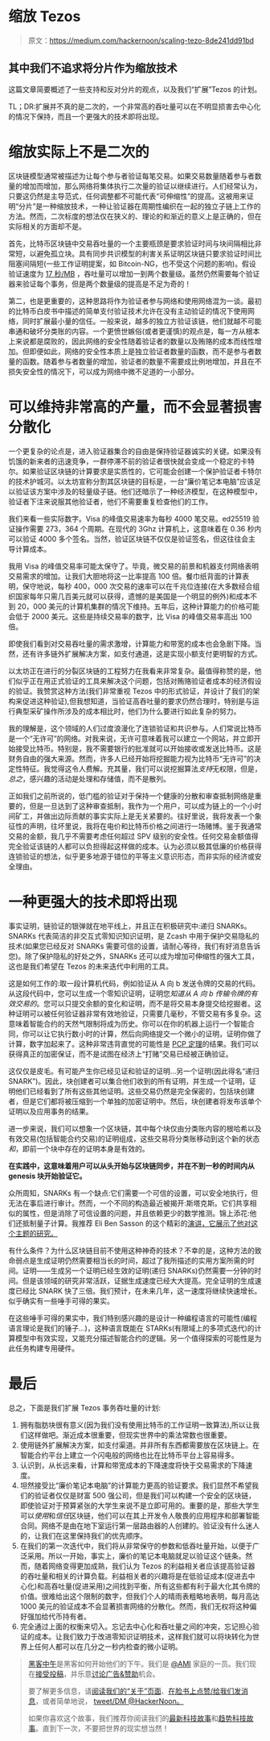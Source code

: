 # 缩放 Tezos

> 原文：<https://medium.com/hackernoon/scaling-tezo-8de241dd91bd>

## 其中我们不追求将分片作为缩放技术

这篇文章简要概述了一些支持和反对分片的观点，以及我们“扩展”Tezos 的计划。

TL；DR:扩展并不真的是二次的，一个非常高的吞吐量可以在不明显损害去中心化的情况下保持，而且一个更强大的技术即将出现。

# 缩放实际上不是二次的

区块链模型通常被描述为让每个参与者验证每笔交易。如果交易数量随着参与者数量的增加而增加，那么网络将集体执行二次量的验证以继续进行。人们经常认为，只要这仍然是主导范式，任何调整都不可能代表“可伸缩性”的提高。这被用来证明“分片”是一种缩放技术，一种让验证器在周期性编织在一起的独立子链上工作的方法。然而，二次标度的想法仅在狭义的、理论的和渐近的意义上是正确的，但在实际相关的方面却不是。

首先，比特币区块链中交易吞吐量的一个主要瓶颈是要求验证时间与块间隔相比非常短，以避免孤立块。具有同步共识模型的利害关系证明区块链只要求验证时间比阻塞间隔短(一些工作证明提案，如 Bitcoin-NG，也不受这个问题的影响)。假设验证速度为 [17 秒/MB](https://www.bitcoinunlimited.info/resources/1txn.pdf) ，吞吐量可以增加一到两个数量级。虽然仍然需要每个验证器来验证每个事务，但是两个数量级的提高是不足为奇的！

第二，也是更重要的，这种思路将作为验证者参与网络和使用网络混为一谈。最初的比特币白皮书中描述的简单支付验证技术允许在没有主动验证的情况下使用网络，同时扩展最小量的信任。一般来说，越多的独立方验证该链，他们就越不可能串通和破坏分类账的内容。一个更愤世嫉俗(或者更谨慎)的观点是，每一方从根本上来说都是腐败的，因此网络的安全性随着验证者的数量以及贿赂的成本而线性增加。但即便如此，网络的安全性本质上是独立验证者数量的函数，而不是参与者数量的函数。随着参与者数量的增加，验证者的数量不需要成比例地增加，并且在不损失安全性的情况下，可以成为网络中微不足道的一小部分。

# 可以维持非常高的产量，而不会显著损害分散化

一个更复杂的论点是，进入验证器集合的自由是保持验证器诚实的关键。如果没有饥饿的新来者的迅速竞争，一群停滞不前的验证者很快就会变成一个稳定的卡特尔。如果验证区块链的计算要求是实质性的，它可能会创建一个保护验证者卡特尔的技术护城河。以太坊宣称分割其区块链的目标是，一台“廉价笔记本电脑”应该足以验证该方案中涉及的轻量级子链。他们还暗示了一种经济模型，在这种模型中，验证者下注来说服其他验证者，他们不需要重复检查他们的工作。

我们来看一些实际数字。Visa 的峰值交易速率为每秒 4000 笔交易。ed25519 验证操作需要 273，364 个周期。在现代的 3Ghz 计算机上，这意味着在 0.36 秒内可以验证 4000 多个签名。当然，验证区块链不仅仅是验证签名，但这往往会主导计算成本。

我用 Visa 的峰值交易率可能太保守了。毕竟，微交易的前景和机器支付网络表明交易需求的增加。让我们大胆地将这一比率提高 100 倍。餐巾纸背面的计算表明，保守地说，每秒 400，000 次交易的速率可以在千兆位连接(在大多数经合组织国家每年只需几百美元就可以获得，遗憾的是美国是一个明显的例外)和成本不到 20，000 美元的计算机集群的情况下维持。五年后，这种计算能力的价格可能会低于 2000 美元。这些是持续交易率的数字，比 Visa 的峰值交易率高出 100 倍。

即使我们看到对交易吞吐量的需求激增，计算能力和带宽的成本也会急剧下降。当然，还有许多链外扩展解决方案，如支付通道，这是实现小额支付更明智的方式。

以太坊正在进行的分裂区块链的工程努力在我看来非常复杂。最值得称赞的是，他们似乎正在用正式验证的工具来解决这个问题，包括对贿赂验证者成本的经济假设的验证。我赞赏这种方法(我们非常重视 Tezos 中的形式验证，并设计了我们的架构来促进这种验证),但我想知道，当验证高吞吐量的要求仍然合理时，特别是与运行典型采矿操作所涉及的成本相比时，他们为什么要进行如此复杂的努力。

我的理解是，这个领域的人们过度浪漫化了连锁验证和共识参与。人们常说比特币是一个“无许可”的网络。对我来说，无许可意味着我可以建立一个网站，并立即开始接受比特币。特别是，我不需要银行的批准就可以开始接收或发送比特币。这是财务自由的强大来源。然而，许多人已经开始将挖掘能力视为比特币“无许可”的决定性特征。我觉得这令人费解。充其量，我们可以说挖掘算法*支持*无权限，但是，*总之*，感兴趣的活动是处理和存储值，而不是散列。

正如我们之前所说的，低门槛的验证对于保持一个健康的分散和审查抵制网络是重要的，但是一旦达到了这种审查抵制，我作为一个用户，可以成为链上的一个小时间矿工，并做出边际贡献的事实实际上是无关紧要的。往好里说，我将发表一个象征性的声明，往坏里说，我将在电价和比特币价格之间进行一场赌博。鉴于我通常交易的金额，我几乎不需要考虑任何超过 SPV 级别的安全性。任何交易金额值得完全验证该链的人都可以负担得起这样做的成本。认为必须以极其低廉的价格获得连锁验证的想法，似乎更多地源于错位的平等主义意识形态，而非实际的经济或安全理由。

# 一种更强大的技术即将出现

事实证明，链验证的银弹就在地平线上，并且正在积极研究中:递归 SNARKs。SNARKs 代表简洁的非交互式零知识知识证明，是 Zcash 中用于保护交易隐私的技术(如果您已经反对 SNARKs 需要可信的设置，请耐心等待，我们有好消息告诉您)。除了保护隐私的好处之外，SNARKs 还可以成为增加可伸缩性的强大工具，这也是我们希望在 Tezos 的未来迭代中利用的工具。

这是如何工作的:取一段计算机代码，例如验证从 A 向 b 发送令牌的交易的代码。从这段代码中，您可以生成一个零知识证明，证明您*知道从 A 向 b 传输令牌的有效交易的*。您可以只提交余额的变化和证明，而不是将交易本身提交给挖掘者。这种证明可以被任何验证器非常有效地验证，只需要几毫秒，不管交易有多复杂。这意味着智能合约的天然气限制将成为历史。你可以在你的机器上运行一个智能合同，你可以让它执行数小时的计算，然后向网络提交一个微小的证明，证明你做了计算，数字加起来了。这种非常违背直觉的可能性是 [PCP 定理](https://en.m.wikipedia.org/wiki/PCP_theorem)的结果。我们可以获得真正的加密保证，而不是试图在经济上“打赌”交易已经被正确验证。

这仅仅是皮毛。有可能产生你已经见证和验证的证明…另一个证明(因此得名“递归 SNARK”)。因此，块创建者可以集合他们收到的所有证明，并生成一个证明，证明他们已经看到了所有这些其他证明。这些交易仍然是完全保密的，包括块创建者，但是它们都将被压缩到一个单独的加密证明中。然后，块创建者将发布该单个证明以及应用事务的结果。

进一步来说，我们可以想象一个区块链，其中每个块仅由分类账内容的根哈希以及有效交易(包括智能合约交易)的证明组成，这些交易将分类账移动到这个新的状态*和*，即前一个块中存在的证明本身是有效的。

**在实践中，这意味着用户可以从头开始与区块链同步，并在不到一秒的时间内从 genesis 块开始验证它。**

众所周知，SNARKs 有一个缺点:它们需要一个可信的设置，可以安全地执行，但无法在事后进行审计。然而，一个不同的构造最近被揭开:斯塔克斯。它们共享相似的属性，但是消除了可信设置的问题，并且依赖更少的数学推测。锦上添花:他们还抵制量子计算。我推荐 Eli Ben Sasson 的这个精彩的[演讲，它展示了他对这个主题的研究。](https://www.youtube.com/watch?v=HJ9K_o-RRSY)

有什么条件？为什么区块链目前不使用这种神奇的技术？不幸的是，这种方法的致命弱点是生成证明仍然需要相当长的时间，超过了我所描述的实用方案所需的时间。证明——生成另一个证明已经生效的证明(递归 SNARKs)仍然需要一分钟的时间。但是该领域的研究非常活跃，证据生成速度已经大大提高。完全证明的生成速度已经比 SNARK 快了三倍。我们预计，在未来几年，这一速度将继续快速增长。似乎确实有一些唾手可得的果实。

在这些唾手可得的果实中，我们特别感兴趣的是设计一种编程语言的可能性(编程语言理论是我们的锤子…)，这种语言既能在 STARKs(有限域上的多项式迭代)的计算模型中有效实现，又能充分描述智能合约的逻辑。另一个值得探索的可能性是为此任务构建专用硬件。

# 最后

总之，下面是我们扩展 Tezos 事务吞吐量的计划:

1.  拥有脂肪块很有意义(因为我们没有使用比特币的工作证明一致算法),所以让我们这样做吧。渐近成本很重要，但现实世界中的乘法常数也很重要。
2.  使用链外扩展解决方案，如支付渠道。并非所有东西都需要放在区块链上。在智能合约平台上建立一个闪电般的网络也比在比特币平台上容易得多。
3.  认识到，从长远来看，计算和带宽成本的下降速度将快于交易需求的下降速度。
4.  坦然接受比“廉价笔记本电脑”的计算能力更高的验证要求。我们显然不希望我们的验证者仅仅是财富 500 强公司，但是我们可以构建一个安全的区块链，即使验证对于预算紧张的大学生来说不是立即可用的。重要的是，那些大学生可以*使用*和*信任*区块链，他们可以在其上开发令人敬畏的应用程序和部署智能合同。网络不是由在地下室运行第一层路由器的人创建的。验证没有什么迷人的，让我们在这里保持我们的优先顺序。
5.  在我们的第一次迭代中，我们将从非常保守的参数和低吞吐量开始，以便于广泛采用。所以一开始，事实上，廉价的笔记本电脑就足以验证这个链条。然而，随着网络变得更加成熟，我们认为 Tezos 的利益相关者应该提高验证器的吞吐量和相关的计算负载。利益相关者的兴趣将是在低验证成本(促进去中心化)和高吞吐量(促进采用)之间找到平衡，所有这些都有利于最大化其令牌的价值。很难给出这个限制的数字，但我们个人的晴雨表粗略地表明，每月高达 1000 美元的验证成本不会显著损害网络的分散化。然而，我们无权将这种偏好强加给代币持有者。
6.  完全通过上面的权衡来切入。忘记去中心化和吞吐量之间的冲突，忘记担心验证的成本。让我们致力于改进零知识证明技术，这样我们就可以将块转化为世界上任何人都可以在几分之一秒内检查的微小证明。

> [黑客中午](http://bit.ly/Hackernoon)是黑客如何开始他们的下午。我们是 [@AMI](http://bit.ly/atAMIatAMI) 家庭的一员。我们现在[接受投稿](http://bit.ly/hackernoonsubmission)，并乐意[讨论广告&赞助](mailto:partners@amipublications.com)机会。
> 
> 要了解更多信息，请[阅读我们的“关于”页面](https://goo.gl/4ofytp)、[在脸书上点赞/给我们发消息](http://bit.ly/HackernoonFB)，或者简单地说， [tweet/DM @HackerNoon。](https://goo.gl/k7XYbx)
> 
> 如果你喜欢这个故事，我们推荐你阅读我们的[最新科技故事](http://bit.ly/hackernoonlatestt)和[趋势科技故事](https://hackernoon.com/trending)。直到下一次，不要把世界的现实想当然！